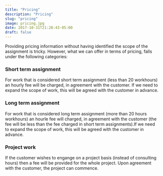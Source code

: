 ```yaml
---
title: "Pricing"
description: "Pricing"
slug: "pricing"
image: pricing.jpg
date: 2017-10-31T21:28:43-05:00
draft: false
---
```


Providing pricing information without having identified the scope of the assignment is tricky. However, what we can offer in terms of pricing, falls under the following categories:

### Short term assignment
For work that is considered short term assignment (less than 20 workhours) an hourly fee will be charged, in agreement with the customer. If we need to expand the scope of work, this will be agreed with the customer in advance.
### Long term assignment
For work that is considered long term assignment (more than 20 hours workhours) an hourle fee will charged, in agreement with the customer (the fee will be less than the fee charged in short term assignments).If we need to expand the scope of work, this will be agreed with the customer in advance.
### Project work
If the customer wishes to engange on a project basis (instead of consulting hours) then a fee will be provided for the whole project. Upon agreement with the customer, the project can commence.